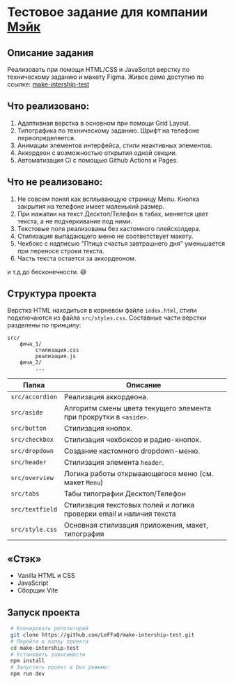 # Тестовое задание для компании [Мэйк](https://makeagency.ru/)

## Описание задания
Реализовать при помощи HTML/CSS и JavaScript верстку по техническому заданию и макету Figma.
Живое демо доступно по ссылке: [make-intership-test](https://leffaq.github.io/make-intership-test/)

## Что реализовано:
1. Адаптивная верстка в основном при помощи Grid Layout.
2. Типографика по техническому заданию. Шрифт на телефоне переопределяется.
3. Анимации элементов интерфейса, стили неактивных элементов.
4. Аккордеон с возможностью открытия одной секции.
5. Автоматизация CI с помощью Github Actions и Pages. 

## Что не реализовано:
1. Не совсем понял как всплывающую страницу Menu. Кнопка закрытия на телефоне имеет маленький размер.
2. При нажатии на текст Десктоп/Телефон в табах, меняется цвет текста, а не подчеркивание под ними.
3. Текстовые поля реализованы без кастомного плейсхолдера.
4. Стилизация выпадающего меню не соответствует макету.
5. Чекбокс с надписью "Птица счастья завтрашнего дня" уменьшается при переносе строки текста.
6. Часть текста остается за аккордеоном. 

и т.д до бесконечности. :sweat_smile:

## Структура проекта
Верстка HTML находиться в корневом файле `index.html`, стили подключаются из файла `src/styles.css`.
Составные части верстки разделены по принципу: 
```
src/
    фича_1/
         стилизация.css
         реализация.js
    фича_2/
         ...
```

| Папка           | Описание                                                            |
|-----------------|---------------------------------------------------------------------|
| `src/accordion` | Реализация аккордеона.                                              |
| `src/aside`     | Алгоритм смены цвета текущего элемента при прокрутки в `<aside>`.   |
| `src/button`    | Стилизация кнопок.                                                  |
| `src/checkbox`  | Стилизация чекбоксов и радио-кнопок.                                |
| `src/dropdown`  | Создание кастомного dropdown-меню.                                  |
| `src/header`    | Стилизация элемента `header`.                                       |
| `src/overview`  | Логика работы открывающегося меню (см. макет `Menu`)                |
| `src/tabs`      | Табы типографии Десктоп/Телефон                                     |
| `src/textfield` | Стилизация текстовых полей и логика проверки email и наличия текста |
| `src/style.css` | Основная стилизация приложения, макет, типография                   |

## «Стэк»
* Vanilla HTML и CSS
* JavaScript
* Сборщик Vite

## Запуск проекта

   ```bash
    # Клонировать репозиторий
    git clone https://github.com/LeFFaQ/make-intership-test.git
    # Перейти в папку проекта
    cd make-intership-test
    # Установить зависимости
    npm install
    # Запустить проект в Dev режиме:
    npm run dev
   
